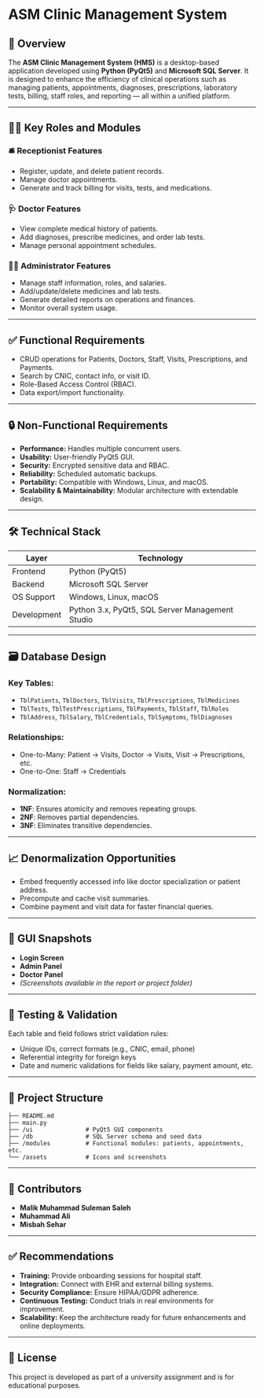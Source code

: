 
# ASM Clinic Management System

## 📌 Overview

The **ASM Clinic Management System (HMS)** is a desktop-based application developed using **Python (PyQt5)** and **Microsoft SQL Server**. It is designed to enhance the efficiency of clinical operations such as managing patients, appointments, diagnoses, prescriptions, laboratory tests, billing, staff roles, and reporting — all within a unified platform.

---

## 👨‍⚕️ Key Roles and Modules

### 🛎️ Receptionist Features
- Register, update, and delete patient records.
- Manage doctor appointments.
- Generate and track billing for visits, tests, and medications.

### 🩺 Doctor Features
- View complete medical history of patients.
- Add diagnoses, prescribe medicines, and order lab tests.
- Manage personal appointment schedules.

### 🧑‍💼 Administrator Features
- Manage staff information, roles, and salaries.
- Add/update/delete medicines and lab tests.
- Generate detailed reports on operations and finances.
- Monitor overall system usage.

---

## ✅ Functional Requirements

- CRUD operations for Patients, Doctors, Staff, Visits, Prescriptions, and Payments.
- Search by CNIC, contact info, or visit ID.
- Role-Based Access Control (RBAC).
- Data export/import functionality.

---

## 🔒 Non-Functional Requirements

- **Performance:** Handles multiple concurrent users.
- **Usability:** User-friendly PyQt5 GUI.
- **Security:** Encrypted sensitive data and RBAC.
- **Reliability:** Scheduled automatic backups.
- **Portability:** Compatible with Windows, Linux, and macOS.
- **Scalability & Maintainability:** Modular architecture with extendable design.

---

## 🛠️ Technical Stack

| Layer        | Technology             |
|--------------|------------------------|
| Frontend     | Python (PyQt5)         |
| Backend      | Microsoft SQL Server   |
| OS Support   | Windows, Linux, macOS  |
| Development  | Python 3.x, PyQt5, SQL Server Management Studio |

---

## 🗃️ Database Design

### Key Tables:

- `TblPatients`, `TblDoctors`, `TblVisits`, `TblPrescriptions`, `TblMedicines`
- `TblTests`, `TblTestPrescriptions`, `TblPayments`, `TblStaff`, `TblRoles`
- `TblAddress`, `TblSalary`, `TblCredentials`, `TblSymptoms`, `TblDiagnoses`

### Relationships:

- One-to-Many: Patient → Visits, Doctor → Visits, Visit → Prescriptions, etc.
- One-to-One: Staff → Credentials

### Normalization:

- **1NF**: Ensures atomicity and removes repeating groups.
- **2NF**: Removes partial dependencies.
- **3NF**: Eliminates transitive dependencies.

---

## 📈 Denormalization Opportunities

- Embed frequently accessed info like doctor specialization or patient address.
- Precompute and cache visit summaries.
- Combine payment and visit data for faster financial queries.

---

## 📸 GUI Snapshots

- **Login Screen**
- **Admin Panel**
- **Doctor Panel**
- *(Screenshots available in the report or project folder)*

---

## 🧪 Testing & Validation

Each table and field follows strict validation rules:
- Unique IDs, correct formats (e.g., CNIC, email, phone)
- Referential integrity for foreign keys
- Date and numeric validations for fields like salary, payment amount, etc.

---

## 📌 Project Structure

```
├── README.md
├── main.py
├── /ui               # PyQt5 GUI components
├── /db               # SQL Server schema and seed data
├── /modules          # Functional modules: patients, appointments, etc.
└── /assets           # Icons and screenshots
```

---

## 👥 Contributors

- **Malik Muhammad Suleman Saleh**   
- **Muhammad Ali**   
- **Misbah Sehar** 

---

## ✅ Recommendations

- **Training:** Provide onboarding sessions for hospital staff.
- **Integration:** Connect with EHR and external billing systems.
- **Security Compliance:** Ensure HIPAA/GDPR adherence.
- **Continuous Testing:** Conduct trials in real environments for improvement.
- **Scalability:** Keep the architecture ready for future enhancements and online deployments.

---

## 📃 License

This project is developed as part of a university assignment and is for educational purposes.
